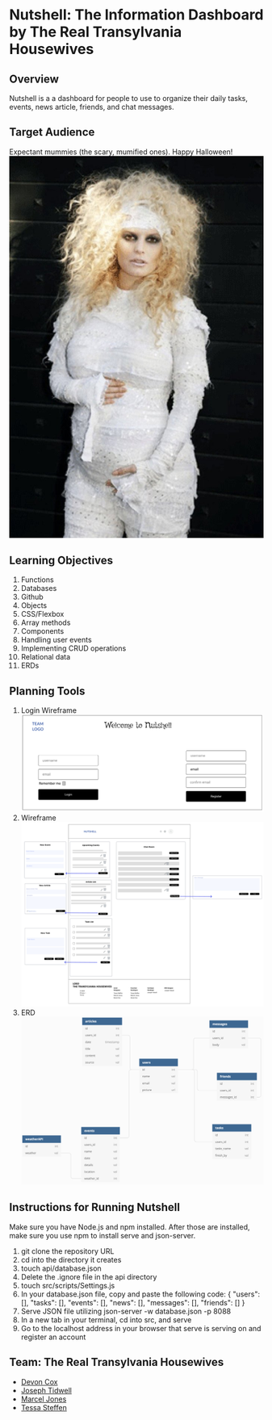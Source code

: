 # Nutshell: The Information Dashboard by The Real Transylvania Housewives

## Overview

Nutshell is a a dashboard for people to use to organize their daily tasks, events, news article, friends, and chat messages.

## Target Audience
Expectant mummies (the scary, mumified ones). Happy Halloween!
![expectantMummie](./images/expectmum5.jpg)

## Learning Objectives

1. Functions
2. Databases
3. Github
4. Objects
5. CSS/Flexbox
6. Array methods
7. Components
8. Handling user events
9. Implementing CRUD operations
10. Relational data
11. ERDs

## Planning Tools

1. Login Wireframe ![Login Wireframe](./wireframe/LoginWireframe.png)
2. Wireframe ![Wireframe](./wireframe/Wireframe.png)
3. ERD ![ERD](./wireframe/ERD.png)

## Instructions for Running Nutshell
Make sure you have Node.js and npm installed. After those are installed, make sure you use npm to install serve and json-server.

1. git clone the repository URL
2. cd into the directory it creates
3. touch api/database.json
4. Delete the .ignore file in the api directory
5. touch src/scripts/Settings.js
6. In your database.json file, copy and paste the following code:
{ "users": [], "tasks": [], "events": [], "news": [], "messages": [], "friends": [] }
7. Serve JSON file utilizing json-server -w database.json -p 8088
8. In a new tab in your terminal, cd into src, and serve
9. Go to the localhost address in your browser that serve is serving on and register an account

## Team: The Real Transylvania Housewives

- [Devon Cox](https://github.com/Devco2011)
- [Joseph Tidwell](https://github.com/joetid09)
- [Marcel Jones](https://github.com/marceljones)
- [Tessa Steffen](https://github.com/TessaSoftEng)

